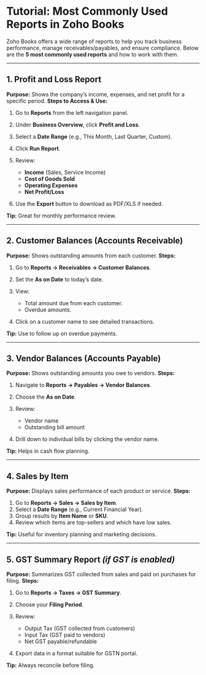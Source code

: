 # **Tutorial: Most Commonly Used Reports in Zoho Books**

Zoho Books offers a wide range of reports to help you track business performance, manage receivables/payables, and ensure compliance.
Below are the **5 most commonly used reports** and how to work with them.

---

## **1. Profit and Loss Report**

**Purpose:** Shows the company’s income, expenses, and net profit for a specific period.
**Steps to Access & Use:**

1. Go to **Reports** from the left navigation panel.
2. Under **Business Overview**, click **Profit and Loss**.
3. Select a **Date Range** (e.g., This Month, Last Quarter, Custom).
4. Click **Run Report**.
5. Review:

   - **Income** (Sales, Service Income)
   - **Cost of Goods Sold**
   - **Operating Expenses**
   - **Net Profit/Loss**

6. Use the **Export** button to download as PDF/XLS if needed.

**Tip:** Great for monthly performance review.

---

## **2. Customer Balances (Accounts Receivable)**

**Purpose:** Shows outstanding amounts from each customer.
**Steps:**

1. Go to **Reports → Receivables → Customer Balances**.
2. Set the **As on Date** to today’s date.
3. View:

   - Total amount due from each customer.
   - Overdue amounts.

4. Click on a customer name to see detailed transactions.

**Tip:** Use to follow up on overdue payments.

---

## **3. Vendor Balances (Accounts Payable)**

**Purpose:** Shows outstanding amounts you owe to vendors.
**Steps:**

1. Navigate to **Reports → Payables → Vendor Balances**.
2. Choose the **As on Date**.
3. Review:

   - Vendor name
   - Outstanding bill amount

4. Drill down to individual bills by clicking the vendor name.

**Tip:** Helps in cash flow planning.

---

## **4. Sales by Item**

**Purpose:** Displays sales performance of each product or service.
**Steps:**

1. Go to **Reports → Sales → Sales by Item**.
2. Select a **Date Range** (e.g., Current Financial Year).
3. Group results by **Item Name** or **SKU**.
4. Review which items are top-sellers and which have low sales.

**Tip:** Useful for inventory planning and marketing decisions.

---

## **5. GST Summary Report** _(if GST is enabled)_

**Purpose:** Summarizes GST collected from sales and paid on purchases for filing.
**Steps:**

1. Go to **Reports → Taxes → GST Summary**.
2. Choose your **Filing Period**.
3. Review:

   - Output Tax (GST collected from customers)
   - Input Tax (GST paid to vendors)
   - Net GST payable/refundable

4. Export data in a format suitable for GSTN portal.

**Tip:** Always reconcile before filing.
